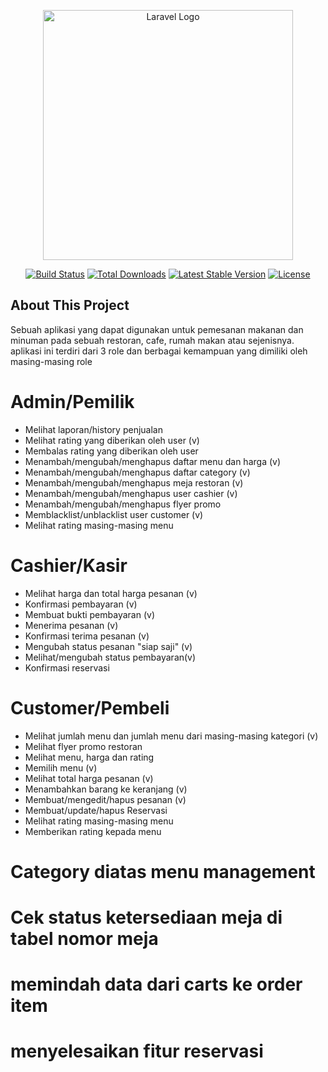 <p align="center"><a href="https://laravel.com" target="_blank"><img src="https://raw.githubusercontent.com/laravel/art/master/logo-lockup/5%20SVG/2%20CMYK/1%20Full%20Color/laravel-logolockup-cmyk-red.svg" width="400" alt="Laravel Logo"></a></p>

<p align="center">
<a href="https://github.com/laravel/framework/actions"><img src="https://github.com/laravel/framework/workflows/tests/badge.svg" alt="Build Status"></a>
<a href="https://packagist.org/packages/laravel/framework"><img src="https://img.shields.io/packagist/dt/laravel/framework" alt="Total Downloads"></a>
<a href="https://packagist.org/packages/laravel/framework"><img src="https://img.shields.io/packagist/v/laravel/framework" alt="Latest Stable Version"></a>
<a href="https://packagist.org/packages/laravel/framework"><img src="https://img.shields.io/packagist/l/laravel/framework" alt="License"></a>
</p>

## About This Project
Sebuah aplikasi yang dapat digunakan untuk pemesanan makanan dan minuman pada sebuah restoran, cafe, rumah makan atau sejenisnya. aplikasi ini terdiri dari 3 role dan berbagai kemampuan yang dimiliki oleh masing-masing role

# Admin/Pemilik
- Melihat laporan/history penjualan
- Melihat rating yang diberikan oleh user (v)
- Membalas rating yang diberikan oleh user
- Menambah/mengubah/menghapus daftar menu dan harga (v)
- Menambah/mengubah/menghapus daftar category (v)
- Menambah/mengubah/menghapus meja restoran (v)
- Menambah/mengubah/menghapus user cashier (v)
- Menambah/mengubah/menghapus flyer promo
- Memblacklist/unblacklist user customer (v)
- Melihat rating masing-masing menu

# Cashier/Kasir
- Melihat harga dan total harga pesanan (v)
- Konfirmasi pembayaran (v)
- Membuat bukti pembayaran (v)
- Menerima pesanan (v)
- Konfirmasi terima pesanan (v)
- Mengubah status pesanan "siap saji" (v)
- Melihat/mengubah status pembayaran(v)
- Konfirmasi reservasi

# Customer/Pembeli
- Melihat jumlah menu dan jumlah menu dari masing-masing kategori (v)
- Melihat flyer promo restoran
- Melihat menu, harga dan rating
- Memilih menu (v)
- Melihat total harga pesanan (v)
- Menambahkan barang ke keranjang (v)
- Membuat/mengedit/hapus pesanan (v)
- Membuat/update/hapus Reservasi
- Melihat rating masing-masing menu
- Memberikan rating kepada menu

# Category diatas menu management
# Cek status ketersediaan meja di tabel nomor meja
# memindah data dari carts ke order item
# menyelesaikan fitur reservasi


